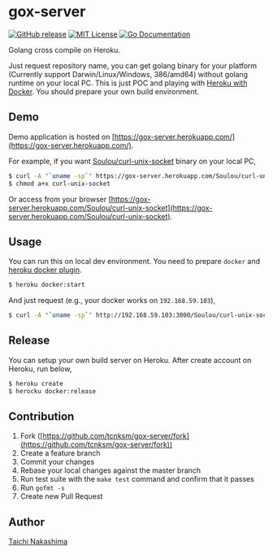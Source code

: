 gox-server
====

[![GitHub release](http://img.shields.io/github/release/tcnksm/gox-server.svg?style=flat-square)][release]
[![MIT License](http://img.shields.io/badge/license-MIT-blue.svg?style=flat-square)][license]
[![Go Documentation](http://img.shields.io/badge/go-documentation-blue.svg?style=flat-square)][godocs]

[release]: https://github.com/tcnksm/gox-server/releases
[license]: https://github.com/tcnksm/gox-server/blob/master/LICENSE
[godocs]: http://godoc.org/github.com/tcnksm/gox-server

Golang cross compile on Heroku.

Just request repository name, you can get golang binary for your platform (Currently support Darwin/Linux/Windows, 386/amd64) without golang runtime on your local PC. This is just POC and playing with [Heroku with Docker](https://devcenter.heroku.com/articles/introduction-local-development-with-docker). You should prepare your own build environment.

## Demo

Demo application is hosted on [https://gox-server.herokuapp.com/](https://gox-server.herokuapp.com/).

For example, if you want [Soulou/curl-unix-socket](https://github.com/Soulou/curl-unix-socket) binary on your local PC,

```bash
$ curl -A "`uname -sp`" https://gox-server.herokuapp.com/Soulou/curl-unix-socket > curl-unix-socket
$ chmod a+x curl-unix-socket
```

Or access from your browser [https://gox-server.herokuapp.com/Soulou/curl-unix-socket](https://gox-server.herokuapp.com/Soulou/curl-unix-socket). 

## Usage

You can run this on local dev environment. You need to prepare `docker` and [heroku docker plugin](https://devcenter.heroku.com/articles/introduction-local-development-with-docker).

```bash
$ heroku docker:start
```

And just request (e.g., your docker works on `192.168.59.103`),

```bash
$ curl -A "`uname -sp`" http://192.168.59.103:3000/Soulou/curl-unix-socket > curl-unix-socket
```

## Release

You can setup your own build server on Heroku. After create account on Heroku, run below,

```bash
$ heroku create
$ herocku docker:release
```


## Contribution

1. Fork ([https://github.com/tcnksm/gox-server/fork](https://github.com/tcnksm/gox-server/fork))
1. Create a feature branch
1. Commit your changes
1. Rebase your local changes against the master branch
1. Run test suite with the `make test` command and confirm that it passes
1. Run `gofmt -s`
1. Create new Pull Request

## Author

[Taichi Nakashima](https://github.com/tcnksm)
